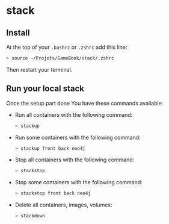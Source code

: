 # stack

## Install

At the top of your `.bashrc` or `.zshrc` add this line:

```sh
> source ~/Projets/GameBook/stack/.zshrc
```

Then restart your terminal.

## Run your local stack

Once the setup part done
You have these commands available:

- Run all containers with the following command:
  ```sh
  > stackup
  ```
- Run some containers with the following command:
  ```sh
  > stackup front back neo4j
  ```
- Stop all containers with the following command:
  ```sh
  > stackstop
  ```
- Stop some containers with the following command:
  ```sh
  > stackstop front back neo4j
  ```
- Delete all containers, images, volumes:
  ```sh
  > stackdown
  ```
